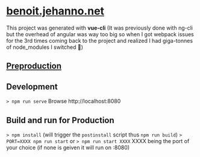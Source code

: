 # [benoit.jehanno.net](http://benoit.jehanno.net)

This project was generated with **vue-cli** (It was previously done with ng-cli but the overhead of angular was way too big so when I got webpack issues for the 3rd times coming back to the project and realized I had giga-tonnes of node_modules I switched 👋)

## [Preproduction](https://benoit-jehanno-net.herokuapp.com/)

## Development
`> npm run serve`
Browse http://localhost:8080

## Build and run for Production
`> npm install` (will trigger the `postinstall` script thus `npm run build`)
`> PORT=XXXX npm run start` or  `> npm run start XXXX` XXXX being the port of your choice (if none is geiven it will run on :8080)